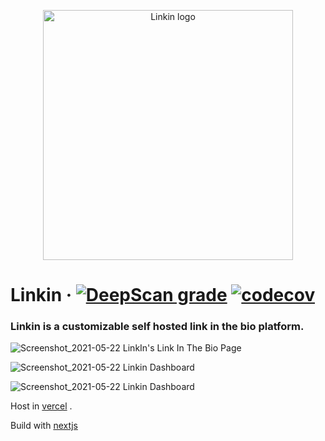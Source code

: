 <p align="center">
  <img width="400" height="400" alt="Linkin logo" src="https://user-images.githubusercontent.com/38534289/119221855-0522c380-bb0f-11eb-8fee-c335fd0ff67c.png">
</p>


# Linkin &middot; [![DeepScan grade](https://deepscan.io/api/teams/14086/projects/17178/branches/386441/badge/grade.svg)](https://deepscan.io/dashboard#view=project&tid=14086&pid=17178&bid=386441) [![codecov](https://codecov.io/gh/RizkyRajitha/linkin/branch/master/graph/badge.svg?token=DPE3YVUYUW)](https://codecov.io/gh/RizkyRajitha/linkin)

### Linkin is a customizable self hosted link in the bio platform.


![Screenshot_2021-05-22 LinkIn's Link In The Bio Page](https://user-images.githubusercontent.com/38534289/119221911-4ca94f80-bb0f-11eb-94ff-31f1c3a51d06.png)

![Screenshot_2021-05-22 Linkin Dashboard](https://user-images.githubusercontent.com/38534289/119221942-7d898480-bb0f-11eb-9175-5e139fa57f0a.png)

![Screenshot_2021-05-22 Linkin Dashboard](https://user-images.githubusercontent.com/38534289/119221939-7c585780-bb0f-11eb-944f-514beb5573b7.png)


Host in [vercel](https://vercel.com/) . 

Build with [nextjs](https://nextjs.org/)


<!-- todo

add update form to update page data
add index with avatar url and other data
add update form to update links
logout button navbar -

add forms
genaral
links
colors

fix update function with object keys

seperate alert componnet

photo boarder changeble .





add update link route

add delete link route


usefetch hook

better save stratergy
https://fonts.googleapis.com/css2?family=Source+Code+Pro&display=swap
https://res.cloudinary.com/dijjqfsto/image/upload/v1621257334/af1fcce7-deb9-4834-965e-4fed59ef6c08_z2l3yf.jpg

`
'Source Code Pro', monospace

issues - too many connections persists  -->

